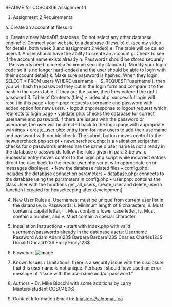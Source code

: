 README for COSC4806 Assignment 1
1.	Assignment 2 Requirements:
   
a.	Create an account at filess.io

b.	Create a new MariaDB database. Do not select any other database engine!
c.	Connect your website to a database (filess.io)
d.	(see my video for details, both week 3 and assignment 2 video)
e.	The table will be called users
f.	A user should have the ability to create an account
g.	Check to see if the account name exists already
h.	Passwords should be stored securely
i.	Passwords need to meet a minimum security standard
j.	Modify your login code so it is no longer hard-coded and the user should be able to login with their account details
k.	Make sure password is hashed. When they login, SELECT * FROM users WHERE username = '$_REQUEST['username'], then you will hash the password they put in the login form and compare it to the hash in the users table. If they are the same, then they entered the right password
3.	Table of Contents (files)
•	index.php: successful login will result in this page
•	login.php:  requests username and password with added option for new users.
•	logout.php: response to logout request which redirects to login page
•	validate.php:  checks the database for correct username and password.  If there are issues with the password or username, the user will be directed back to the login page with appropriate warnings
•	create_user.php:  entry form for new users to add their username and password with double check.  The submit button moves control to the newusercheck.php script
•	newusercheck.php: is a validation script that checks for
o	passwords entered are the same
o	user name is not already in the database
o	passwords follow the rules given in para 3 below.
o	Sucessful entry moves control to the login.php script while incorrect entries direct the user back to the create.user.php script with appropriate error messages displayed.
•	Now the database related files
•	config.php:  includes the database connection parameters
•	database.php:  connects to the database using the parameters in config.php
•	user.php:  contains the class User with the functions get_all_users, create_user and delete_user(a function I created for housekeeping after development)

4.	New User Rules 
a.	Usernames:  must be unique from current user list in the database.
b.	Passwords:
i.	Minimum length of 8 characters,
ii.	Must contain a capital letter,
iii.	Must contain a lower case letter,
iv.	Must contain a number, and
v.	Must contain a special character.
5. Installation Instructions
•	start with index.php with valid username/passwords already in the database users:
Username	Password
Adam	Adam123$
Barbara	Barbara123$
Charles	Charles123$
Donald	Donald123$
Emily	Emily123$

6. Flowchart
 ![image](https://github.com/user-attachments/assets/fb675921-dcde-46a1-9844-14d19388c237)

7. Known Issues / Limitations:  there is a security issue with the disclosure that this user name is not unique.  Perhaps I should have used an error message of “Issue with the username and/or password.”
8. Authors 
•	Dr. Mike Biocchi with some additions by Larry Masters(student COSC4806)
9. Contact Information
Email to:  lmasters@algomau.ca

